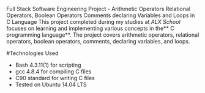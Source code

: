 Full Stack Software Engineering Project - Arithmetic Operators Relational Operators, Boolean Operators Comments declaring Variables and Loops in C Language
This project completed during my studies at *ALX School* focuses on learning and implementing various concepts in the** C programming language**. The project covers arithmetic operators, relational operators, boolean operators, comments, declaring variables, and loops.

#Technologies Used
* Bash 4.3.11(1) for scripting
* gcc 4.8.4 for compiling C files
* C90 standard for writing C files
* Tested on Ubuntu 14.04 LTS
